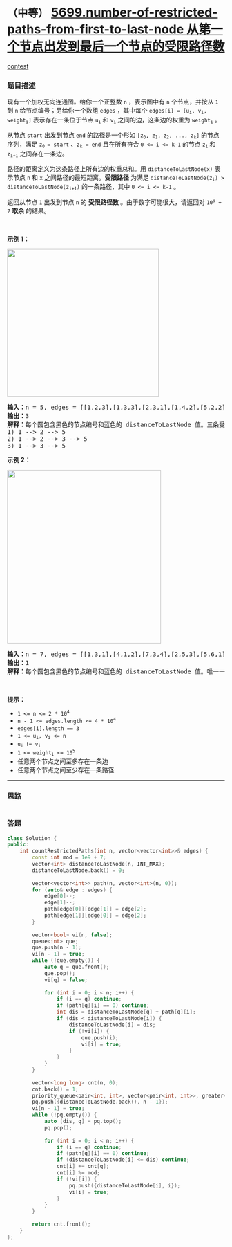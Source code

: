 # `（中等）` [5699.number-of-restricted-paths-from-first-to-last-node 从第一个节点出发到最后一个节点的受限路径数](https://leetcode-cn.com/problems/number-of-restricted-paths-from-first-to-last-node/)

[contest](https://leetcode-cn.com/contest/weekly-contest-231/problems/number-of-restricted-paths-from-first-to-last-node/)

### 题目描述
<p>现有一个加权无向连通图。给你一个正整数 <code>n</code> ，表示图中有 <code>n</code> 个节点，并按从 <code>1</code> 到 <code>n</code> 给节点编号；另给你一个数组 <code>edges</code> ，其中每个 <code>edges[i] = [u<sub>i</sub>, v<sub>i</sub>, weight<sub>i</sub>]</code> 表示存在一条位于节点 <code>u<sub>i</sub></code> 和 <code>v<sub>i</sub></code> 之间的边，这条边的权重为 <code>weight<sub>i</sub></code> 。</p>

<p>从节点 <code>start</code> 出发到节点 <code>end</code> 的路径是一个形如 <code>[z<sub>0</sub>, z<sub>1</sub>,<sub> </sub>z<sub>2</sub>, ..., z<sub>k</sub>]</code> 的节点序列，满足 <code>z<sub>0 </sub>= start</code> 、<code>z<sub>k</sub> = end</code> 且在所有符合 <code>0 &lt;= i &lt;= k-1</code> 的节点 <code>z<sub>i</sub></code> 和 <code>z<sub>i+1</sub></code> 之间存在一条边。</p>

<p>路径的距离定义为这条路径上所有边的权重总和。用 <code>distanceToLastNode(x)</code> 表示节点 <code>n</code> 和 <code>x</code> 之间路径的最短距离。<strong>受限路径</strong> 为满足 <code>distanceToLastNode(z<sub>i</sub>) &gt; distanceToLastNode(z<sub>i+1</sub>)</code> 的一条路径，其中 <code>0 &lt;= i &lt;= k-1</code> 。</p>

<p>返回从节点 <code>1</code> 出发到节点 <code>n</code> 的 <strong>受限路径数</strong> 。由于数字可能很大，请返回对 <code>10<sup>9</sup> + 7</code> <strong>取余</strong> 的结果。</p>

<p>&nbsp;</p>

<p><strong>示例 1：</strong></p>
<img style="width: 351px; height: 341px;" src="https://assets.leetcode-cn.com/aliyun-lc-upload/uploads/2021/03/07/restricted_paths_ex1.png" alt="">
<pre><strong>输入：</strong>n = 5, edges = [[1,2,3],[1,3,3],[2,3,1],[1,4,2],[5,2,2],[3,5,1],[5,4,10]]
<strong>输出：</strong>3
<strong>解释：</strong>每个圆包含黑色的节点编号和蓝色的 distanceToLastNode 值。三条受限路径分别是：
1) 1 --&gt; 2 --&gt; 5
2) 1 --&gt; 2 --&gt; 3 --&gt; 5
3) 1 --&gt; 3 --&gt; 5
</pre>

<p><strong>示例 2：</strong></p>
<img style="width: 356px; height: 401px;" src="https://assets.leetcode-cn.com/aliyun-lc-upload/uploads/2021/03/07/restricted_paths_ex22.png" alt="">
<pre><strong>输入：</strong>n = 7, edges = [[1,3,1],[4,1,2],[7,3,4],[2,5,3],[5,6,1],[6,7,2],[7,5,3],[2,6,4]]
<strong>输出：</strong>1
<strong>解释：</strong>每个圆包含黑色的节点编号和蓝色的 distanceToLastNode 值。唯一一条受限路径是：1 --&gt; 3 --&gt; 7 。</pre>

<p>&nbsp;</p>

<p><strong>提示：</strong></p>

<ul>
	<li><code>1 &lt;= n &lt;= 2 * 10<sup>4</sup></code></li>
	<li><code>n - 1 &lt;= edges.length &lt;= 4 * 10<sup>4</sup></code></li>
	<li><code>edges[i].length == 3</code></li>
	<li><code>1 &lt;= u<sub>i</sub>, v<sub>i</sub> &lt;= n</code></li>
	<li><code>u<sub>i </sub>!= v<sub>i</sub></code></li>
	<li><code>1 &lt;= weight<sub>i</sub> &lt;= 10<sup>5</sup></code></li>
	<li>任意两个节点之间至多存在一条边</li>
	<li>任意两个节点之间至少存在一条路径</li>
</ul>


---
### 思路
```
```



### 答题
``` C++
class Solution {
public:
    int countRestrictedPaths(int n, vector<vector<int>>& edges) {
        const int mod = 1e9 + 7;
        vector<int> distanceToLastNode(n, INT_MAX);
        distanceToLastNode.back() = 0;
        
        vector<vector<int>> path(n, vector<int>(n, 0));
        for (auto& edge : edges) {
            edge[0]--;
            edge[1]--;
            path[edge[0]][edge[1]] = edge[2];
            path[edge[1]][edge[0]] = edge[2];
        }
        
        vector<bool> vi(n, false);
        queue<int> que;
        que.push(n - 1);
        vi[n - 1] = true;
        while (!que.empty()) {
            auto q = que.front();
            que.pop();
            vi[q] = false;
            
            for (int i = 0; i < n; i++) {
                if (i == q) continue;
                if (path[q][i] == 0) continue;
                int dis = distanceToLastNode[q] + path[q][i];
                if (dis < distanceToLastNode[i]) {
                    distanceToLastNode[i] = dis;
                    if (!vi[i]) {
                        que.push(i);
                        vi[i] = true;
                    }
                }
            }            
        }
        
        vector<long long> cnt(n, 0);
        cnt.back() = 1;
        priority_queue<pair<int, int>, vector<pair<int, int>>, greater<>> pq;
        pq.push({distanceToLastNode.back(), n - 1});
        vi[n - 1] = true;
        while (!pq.empty()) {
            auto [dis, q] = pq.top();
            pq.pop();
            
            for (int i = 0; i < n; i++) {
                if (i == q) continue;
                if (path[q][i] == 0) continue;
                if (distanceToLastNode[i] <= dis) continue;
                cnt[i] += cnt[q];
                cnt[i] %= mod;
                if (!vi[i]) {
                    pq.push({distanceToLastNode[i], i});
                    vi[i] = true;
                }
            }
        }
        
        return cnt.front();
    }
};
```




